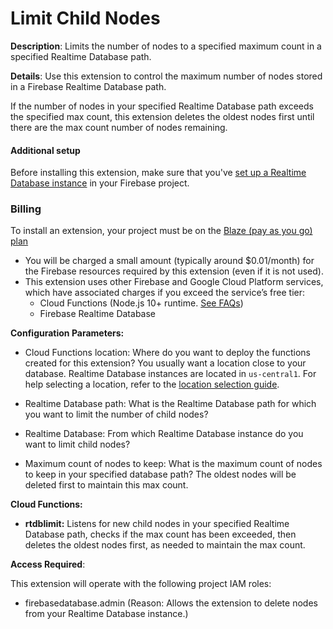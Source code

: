 # Limit Child Nodes

**Description**: Limits the number of nodes to a specified maximum count in a specified Realtime Database path.



**Details**: Use this extension to control the maximum number of nodes stored in a Firebase Realtime Database path.

If the number of nodes in your specified Realtime Database path exceeds the specified max count, this extension deletes the oldest nodes first until there are the max count number of nodes remaining.

#### Additional setup

Before installing this extension, make sure that you've [set up a Realtime Database instance](https://firebase.google.com/docs/database) in your Firebase project.

### Billing
 
To install an extension, your project must be on the [Blaze (pay as you go) plan](https://firebase.google.com/pricing)
 
- You will be charged a small amount (typically around $0.01/month) for the Firebase resources required by this extension (even if it is not used).
- This extension uses other Firebase and Google Cloud Platform services, which have associated charges if you exceed the service’s free tier:
  - Cloud Functions (Node.js 10+ runtime. [See FAQs](https://firebase.google.com/support/faq#expandable-24))
  - Firebase Realtime Database




**Configuration Parameters:**

* Cloud Functions location: Where do you want to deploy the functions created for this extension?  You usually want a location close to your database. Realtime Database  instances are located in `us-central1`. For help selecting a  location, refer to the [location selection  guide](https://firebase.google.com/docs/functions/locations).

* Realtime Database path: What is the Realtime Database path for which you want to limit the number of child nodes?

* Realtime Database: From which Realtime Database instance do you want to limit child nodes?


* Maximum count of nodes to keep: What is the maximum count of nodes to keep in your specified database path? The oldest nodes will be deleted first to maintain this max count.



**Cloud Functions:**

* **rtdblimit:** Listens for new child nodes in your specified Realtime Database path, checks if the max count has been exceeded, then deletes the oldest nodes first, as needed to maintain the max count.



**Access Required**:



This extension will operate with the following project IAM roles:

* firebasedatabase.admin (Reason: Allows the extension to delete nodes from your Realtime Database instance.)
